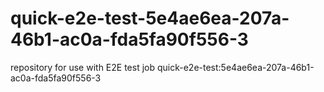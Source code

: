 # quick-e2e-test-5e4ae6ea-207a-46b1-ac0a-fda5fa90f556-3
repository for use with E2E test job quick-e2e-test:5e4ae6ea-207a-46b1-ac0a-fda5fa90f556-3
